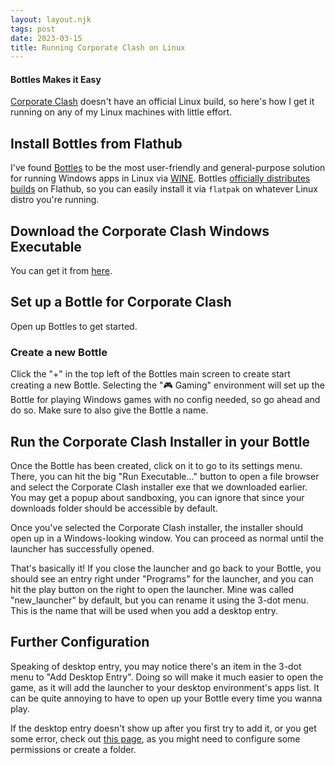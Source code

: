 ```yaml
---
layout: layout.njk
tags: post
date: 2023-03-15
title: Running Corporate Clash on Linux
---
```


#### Bottles Makes it Easy

[Corporate Clash](https://corporateclash.net) doesn't have an official Linux build, so here's how I get it running on any of my Linux machines with little effort.

## Install Bottles from Flathub

I've found [Bottles](https://usebottles.com/) to be the most user-friendly and general-purpose solution for running Windows apps in Linux via [WINE](https://www.winehq.org/). Bottles [officially distributes builds](https://usebottles.com/download/#) on Flathub, so you can easily install it via `flatpak` on whatever Linux distro you're running.

## Download the Corporate Clash Windows Executable
You can get it from [here](https://corporateclash.net/play).

## Set up a Bottle for Corporate Clash

Open up Bottles to get started.

### Create a new Bottle
Click the "+" in the top left of the Bottles main screen to create start creating a new Bottle. Selecting the "🎮 Gaming" environment will set up the Bottle for playing Windows games with no config needed, so go ahead and do so. Make sure to also give the Bottle a name.

## Run the Corporate Clash Installer in your Bottle
Once the Bottle has been created, click on it to go to its settings menu. There, you can hit the big "Run Executable..." button to open a file browser and select the Corporate Clash installer exe that we downloaded earlier. You may get a popup about sandboxing, you can ignore that since your downloads folder should be accessible by default.

Once you've selected the Corporate Clash installer, the installer should open up in a Windows-looking window. You can proceed as normal until the launcher has successfully opened.

That's basically it! If you close the launcher and go back to your Bottle, you should see an entry right under "Programs" for the launcher, and you can hit the play button on the right to open the launcher. Mine was called "new_launcher" by default, but you can rename it using the 3-dot menu. This is the name that will be used when you add a desktop entry.

## Further Configuration

Speaking of desktop entry, you may notice there's an item in the 3-dot menu to "Add Desktop Entry". Doing so will make it much easier to open the game, as it will add the launcher to your desktop environment's apps list. It can be quite annoying to have to open up your Bottle every time you wanna play.

If the desktop entry doesn't show up after you first try to add it, or you get some error, check out [this page](https://docs.usebottles.com/bottles/programs#add-programs-to-your-desktop), as you might need to configure some permissions or create a folder.
